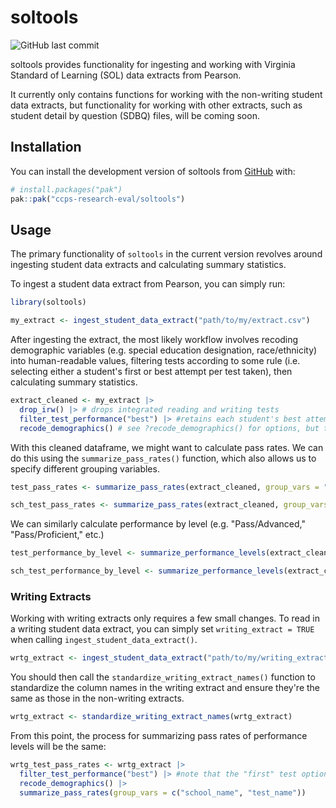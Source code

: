 
# soltools

<!-- badges: start -->
![GitHub last commit](https://img.shields.io/github/last-commit/ccps-research-eval/soltools)

<!-- badges: end -->

soltools provides functionality for ingesting and working with Virginia Standard of Learning (SOL) data extracts from Pearson.

It currently only contains functions for working with the non-writing student data extracts, but functionality for working with other extracts, such as student detail by question (SDBQ) files, will be coming soon.

## Installation

You can install the development version of soltools from [GitHub](https://github.com/) with:

``` r
# install.packages("pak")
pak::pak("ccps-research-eval/soltools")
```

## Usage

The primary functionality of `soltools` in the current version revolves around ingesting student data extracts and calculating summary statistics.

To ingest a student data extract from Pearson, you can simply run:
```r
library(soltools)

my_extract <- ingest_student_data_extract("path/to/my/extract.csv")
```

After ingesting the extract, the most likely workflow involves recoding demographic variables (e.g. special education designation, race/ethnicity) into human-readable values, filtering tests according to some rule (i.e. selecting either a student's first or best attempt per test taken), then calculating summary statistics.

```r
extract_cleaned <- my_extract |>
  drop_irw() |> # drops integrated reading and writing tests
  filter_test_performance("best") |> #retains each student's best attempt per test
  recode_demographics() # see ?recode_demographics() for options, but the defaults should be acceptable 

```

With this cleaned dataframe, we might want to calculate pass rates. We can do this using the `summarize_pass_rates()` function, which also allows us to specify different grouping variables.

```r
test_pass_rates <- summarize_pass_rates(extract_cleaned, group_vars = "test_name") # get the pass rate for each test

sch_test_pass_rates <- summarize_pass_rates(extract_cleaned, group_vars = c("school_name", "test_name")) # get the pass rate for each test by school

```

We can similarly calculate performance by level (e.g. "Pass/Advanced," "Pass/Proficient," etc.)

```r
test_performance_by_level <- summarize_performance_levels(extract_cleaned, group_vars = "test_name")

sch_test_performance_by_level <- summarize_performance_levels(extract_cleaned, group_vars = c("school_name", "test_name"))

```

### Writing Extracts

Working with writing extracts only requires a few small changes. To read in a writing student data extract, you can simply set `writing_extract = TRUE` when calling `ingest_student_data_extract()`.

```r
wrtg_extract <- ingest_student_data_extract("path/to/my/writing_extract.csv", writing_extract = TRUE)
```

You should then call the `standardize_writing_extract_names()` function to standardize the column names in the writing extract and ensure they're the same as those in the non-writing extracts.

```r
wrtg_extract <- standardize_writing_extract_names(wrtg_extract)
```

From this point, the process for summarizing pass rates of performance levels will be the same:

```r
wrtg_test_pass_rates <- wrtg_extract |>
  filter_test_performance("best") |> #note that the "first" test option does not currently work for writing extracts
  recode_demographics() |>
  summarize_pass_rates(group_vars = c("school_name", "test_name"))

```
